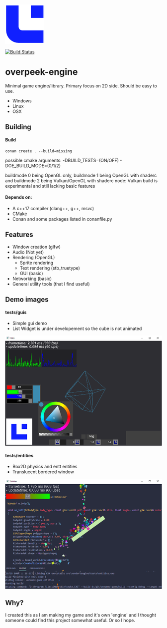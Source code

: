 ![Logo](/.github/oe_logo.png)

[![Build Status](https://travis-ci.com/Overpeek/overpeek-engine.svg?branch=master)](https://travis-ci.com/Overpeek/overpeek-engine)

# overpeek-engine
Minimal game engine/library.
Primary focus on 2D side.
Should be easy to use.
 - Windows
 - Linux
 - OSX


## Building
#### Build
```
conan create . --build=missing
```
possible cmake arguments:
-DBUILD_TESTS=(ON/OFF)
-DOE_BUILD_MODE=(0/1/2)

buildmode 0 being OpenGL only,
buildmode 1 being OpenGL with shaderc and
buildmode 2 being Vulkan/OpenGL with shaderc
node: Vulkan build is experimental and still lacking basic features

#### Depends on:
- A c++17 compiler (clang++, g++, msvc)
- CMake
- Conan and some packages listed in conanfile.py


## Features
- Window creation (glfw) 
- Audio (Not yet)
- Rendering (OpenGL)
    - Sprite rendering
    - Text rendering (stb_truetype) 
    - GUI (basic)
- Networking (basic)
- General utility tools (that I find useful)


## Demo images
#### tests/guis
- Simple gui demo
- List Widget is under developement so the cube is not animated

![guis](/.github/tests/guis.png)

#### tests/entities
- Box2D physics and entt entities
- Translucent bordered window

![entities](/.github/tests/entities.png)


## Why?
I created this as I am making my game and it's own 'engine' and I thought someone could find this project somewhat useful. Or so I hope.
